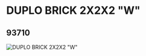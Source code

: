 # DUPLO BRICK 2X2X2 "W"
## 93710
![DUPLO BRICK 2X2X2 "W"](https://lc-www-live-s.legocdn.com/media/bricks/5/2/4612250.jpg)